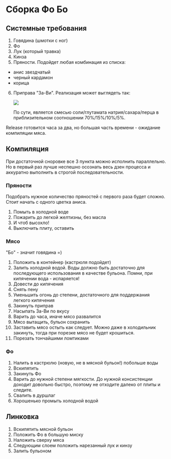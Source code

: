 # Сборка Фо Бо

## Системные требования

1. Говядина (шмотки с ног)
2. Фо
3. Лук (который травка)
4. Кинза
5. Пряности. Подойдет любая комбинация из списка:
  * анис звездчатый
  * черный кардамон
  * корица
6. Приправа "За-Ви". Реализация может выглядеть так:

   ![](assets/gia-vi.jpg)

   По сути, является смесью соли/глутамата натрия/сахара/перца в приблизительном соотношении 70%/15%/10%/5%.

Release готовится часа за два, но большая часть времени - ожидание компиляции мяса.

## Компиляция

При достаточной сноровке все 3 пункта можно исполнить параллельно. Но в первый раз лучше неспешно осознать весь дзен процесса и аккуратно выполнить в строгой последовательности.

### Пряности

Подобрать нужное количество пряностей с первого раза будет сложно. Стоит начать с одного цветка аниса.

1. Помыть в холодной воде
2. Пожарить до легкой желтизны, без масла
3. И чтоб высохло!
3. Выключить плиту, оставить

### Мясо

"Бо" - значит говядина =)

1. Положить в контейнер (кастрюля подойдет)
2. Залить холодной водой. Воды должно быть достаточно для последующего использования в качестве бульона. Помни, при кипячении вода - испаряется!
3. Довести до кипячения
4. Снять пену
5. Уменьшить огонь до степени, достаточного для поддержания легкого кипячения
6. Закинуть приправ
7. Насыпать За-Ви по вкусу
7. Варить до часа, иначе мясо развалится
8. Мясо вытащить, бульон сохранить
10. Заставить мясо остыть как следует. Можно даже в холодильник закинуть, тогда при порезке мясо не будет крошиться.
11. Порезать тончайшими ломтиками

### Фо

1. Налить в кастрюлю (новую, не в мясной бульон!) побольше воды
2. Вскипятить
2. Закинуть Фо
3. Варить до нужной степени мягкости. До нужной консистенции доходит довольно быстро, поэтому не отходите далеко от плиты и следите.
4. Свалить в дуршлаг
5. Хорошенько промыть холодной водой

## Линковка

1. Вскипятить мясной бульон
1. Положить Фо в большую миску
2. Наложить сверху мяса
3. Следующим слоем положить нарезанный лук и кинзу
4. Залить бульоном
